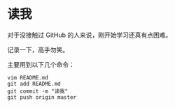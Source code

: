 # 读我 #

对于没接触过 GitHub 的人来说，刚开始学习还真有点困难。

记录一下，高手勿笑。

主要用到以下几个命令：

	vim README.md
	git add README.md 
	git commit -m "读我"
	git push origin master


